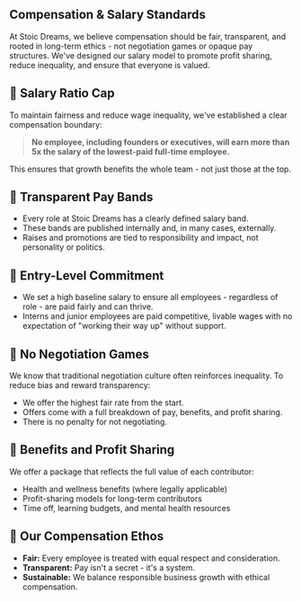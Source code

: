 ## Compensation & Salary Standards

At Stoic Dreams, we believe compensation should be fair, transparent, and rooted in long-term ethics - not negotiation games or opaque pay structures. We've designed our salary model to promote profit sharing, reduce inequality, and ensure that everyone is valued.

## :money_with_wings: Salary Ratio Cap

To maintain fairness and reduce wage inequality, we've established a clear compensation boundary:

> **No employee, including founders or executives, will earn more than 5x the salary of the lowest-paid full-time employee.**

This ensures that growth benefits the whole team - not just those at the top.

## :ledger: Transparent Pay Bands

- Every role at Stoic Dreams has a clearly defined salary band.
- These bands are published internally and, in many cases, externally.
- Raises and promotions are tied to responsibility and impact, not personality or politics.

## :seedling: Entry-Level Commitment

- We set a high baseline salary to ensure all employees - regardless of role - are paid fairly and can thrive.
- Interns and junior employees are paid competitive, livable wages with no expectation of "working their way up" without support.

## :handshake: No Negotiation Games

We know that traditional negotiation culture often reinforces inequality. To reduce bias and reward transparency:

- We offer the highest fair rate from the start.
- Offers come with a full breakdown of pay, benefits, and profit sharing.
- There is no penalty for not negotiating.

## :gift: Benefits and Profit Sharing

We offer a package that reflects the full value of each contributor:

- Health and wellness benefits (where legally applicable)
- Profit-sharing models for long-term contributors
- Time off, learning budgets, and mental health resources

## :key: Our Compensation Ethos

- **Fair:** Every employee is treated with equal respect and consideration.
- **Transparent:** Pay isn't a secret - it's a system.
- **Sustainable:** We balance responsible business growth with ethical compensation.
